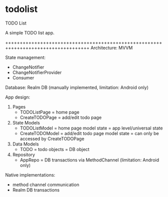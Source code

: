 # todolist

TODO List

A simple TODO list app.

+++++++++++++++++++++++++++++++++++++++++++++++++++++++++++++++++++++++++++++++++++
Architecture: MVVM

State management: 
- ChangeNotifier
- ChangeNotifierProvider
- Consumer

Database: Realm DB (manually implemented, limitation: Android only)

App design:
1. Pages
    - TODOListPage = home page
    - CreateTODOPage = add/edit todo page
2. State Models
    - TODOListModel = home page model state
                    = app level/universal state
    - CreateTODOModel = add/edit todo page model state
                      = can only be accessed by CreateTODOPage
3. Data Models
    - TODO = todo objects
           = DB object
4. Repository
    - AppRepo = DB transactions via MethodChannel (limitation: Android only)

Native implementations:
- method channel communication
- Realm DB transactions